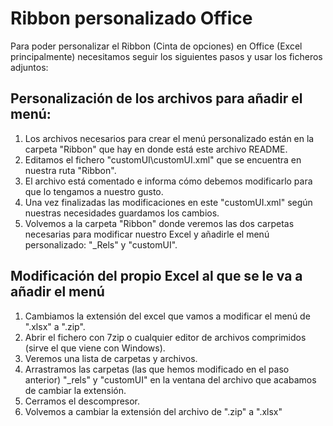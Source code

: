# Ribbon personalizado Office

Para poder personalizar el Ribbon (Cinta de opciones) en Office (Excel principalmente) necesitamos seguir los siguientes pasos y usar los ficheros adjuntos:

## Personalización de los archivos para añadir el menú:

1. Los archivos necesarios para crear el menú personalizado están en la carpeta "Ribbon" que hay en donde está este archivo README.
2. Editamos el fichero "customUI\customUI.xml" que se encuentra en nuestra ruta "Ribbon".
3. El archivo está comentado e informa cómo debemos modificarlo para que lo tengamos a nuestro gusto.
4. Una vez finalizadas las modificaciones en este "customUI.xml" según nuestras necesidades guardamos los cambios.
5. Volvemos a la carpeta "Ribbon" donde veremos las dos carpetas necesarias para modificar nuestro Excel y añadirle el menú personalizado: "_Rels" y "customUI".

## Modificación del propio Excel al que se le va a añadir el menú

1. Cambiamos la extensión del excel que vamos a modificar el menú de ".xlsx" a ".zip".
2. Abrir el fichero con 7zip o cualquier editor de archivos comprimidos (sirve el que viene con Windows).
3. Veremos una lista de carpetas y archivos.
4. Arrastramos las carpetas (las que hemos modificado en el paso anterior) "_rels" y "customUI" en la ventana del archivo que acabamos de cambiar la extensión.
5. Cerramos el descompresor.
6. Volvemos a cambiar la extensión del archivo de ".zip" a ".xlsx"
